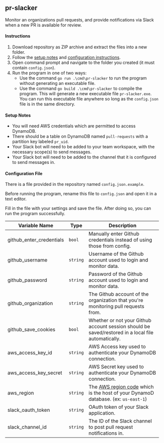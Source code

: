## pr-slacker
Monitor an organizations pull requests, and provide notifications via Slack when a new PR is available for review.

#### Instructions

1. Download repository as ZIP archive and extract the files into a new folder.
2. Follow the [setup notes](#setup-notes) and [configuration instructions](#configuration-file).
3. Open command prompt and navigate to the folder you created (it must contain `config.json`).
4. Run the program in one of two ways:
    - Use the command `go run .\cmd\pr-slacker` to run the program without generating an executable file.
    - Use the command `go build .\cmd\pr-slacker` to compile the program. This will generate a new executable file `pr-slacker.exe`.   
        You can run this executable file anywhere so long as the `config.json` file is in the same directory.
        
#### Setup Notes
- You will need AWS credentials which are permitted to access DynamoDB.
- There should be a table on DynamoDB named `pull-requests` with a partition key labeled `pr_uid`.
- Your Slack bot will need to be added to your team workspace, with the necessary scope(s) to send messages.
- Your Slack bot will need to be added to the channel that it is configured to send messages in.

#### Configuration File

There is a file provided in the repository named `config.json.example`.

Before running the program, rename this file to `config.json` and open it in a text editor.

Fill in the file with your settings and save the file. After doing so, you can run the program successfully.

| Variable Name            | Type          | Description                                                                                                                                            |
| -------------            | ------------- | -------------                                                                                                                                          |
| github_enter_credentials | `bool`        | Manually enter Github credentials instead of using those from config.
| github_username          | `string`      | Username of the Github account used to login and monitor data.                                                                                         |
| github_password          | `string`      | Password of the Github account used to login and monitor data.                                                                                         |
| github_organization      | `string`      | The Github account of the organization that you're monitoring pull requests from.                                                                      |
| github_save_cookies      | `bool`        | Whether or not your Github account session should be saved/restored in a local file automatically.                                                     |
| aws_access_key_id        | `string`      | AWS Access key used to authenticate your DynamoDB connection.                                                                                          |
| aws_access_key_secret    | `string`      | AWS Secret key used to authenticate your DynamoDB connection.                                                                                          |
| aws_region               | `string`      | The [AWS region code](https://docs.aws.amazon.com/general/latest/gr/ddb.html#ddb_region) which is the host of your DynamoD database. (ex: `us-east-1`) |
| slack_oauth_token        | `string`      | OAuth token of your Slack application.                                                                                                                 |
| slack_channel_id         | `string`      | The ID of the Slack channel to post pull request notifications in.                                                                                     |
